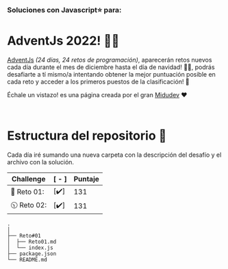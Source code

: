 ### Soluciones con Javascript⭐ para:
# AdventJs 2022! 🧑‍🎄

[AdventJs](https://adventjs.dev) *(24 días,
24 retos de programación)*, aparecerán retos nuevos cada día durante el mes de diciembre hasta el día de navidad! 🧑‍🎄, podrás desafiarte a tí mismo/a intentando obtener la mejor puntuación posible en cada reto y acceder a los primeros puestos de la clasificación! 🌟

Échale un vistazo! es una página creada por el gran [Midudev](https://twitter.com/midudev) ❤️

&nbsp;
# Estructura del repositorio 📏
Cada día iré sumando una nueva carpeta con la descripción del desafío y el archivo con la solución.  

|Challenge|[ - ]|Puntaje|
|---------|--|----|
| 🎁 Reto 01:|[✔️]|131|
| 🕥 Reto 02:|[✔️]|131|


```
.
│
├── Reto#01
│  ├── Reto01.md
│  └── index.js
├── package.json
└── README.md
```


